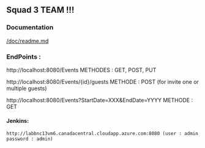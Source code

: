 ## Squad 3 TEAM !!! ##

### Documentation ###

[/doc/readme.md](/doc/readme.md)

### EndPoints : ###

http://localhost:8080/Events                                       METHODES : GET, POST, PUT    

http://localhost:8080/Events/{id}/guests                           METHODE : POST (for invite one or multiple guests)

http://localhost:8080/Events?StartDate=XXX&EndDate=YYYY            METHODE : GET

#### Jenkins: ####
    http://labbnc13vm6.canadacentral.cloudapp.azure.com:8080 (user : admin password : admin)
   

